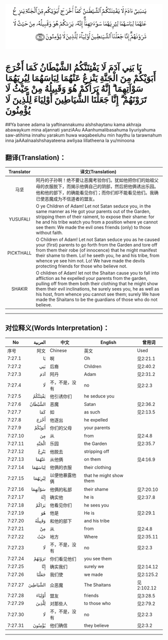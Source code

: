 ![007:027](images/007_027.gif)

# يَا بَنِي آدَمَ لَا يَفْتِنَنَّكُمُ الشَّيْطَانُ كَمَا أَخْرَجَ أَبَوَيْكُمْ مِنَ الْجَنَّةِ يَنْزِعُ عَنْهُمَا لِبَاسَهُمَا لِيُرِيَهُمَا سَوْآتِهِمَا ۗ إِنَّهُ يَرَاكُمْ هُوَ وَقَبِيلُهُ مِنْ حَيْثُ لَا تَرَوْنَهُمْ ۗ إِنَّا جَعَلْنَا الشَّيَاطِينَ أَوْلِيَاءَ لِلَّذِينَ لَا يُؤْمِنُونَ 

##Ya banee adama la yaftinannakumu alshshaytanu kama akhraja abawaykum mina aljannati yanziAAu AAanhumalibasahuma liyuriyahuma saw-atihima innahu yarakum huwa waqabeeluhu min haythu la tarawnahum inna jaAAalnaalshshayateena awliyaa lillatheena la yu/minoona 

## 翻译(Translation)：

| Translator | 译文(Translation)                                            |
| :--------: | ------------------------------------------------------------ |
|    马坚    | 阿丹的子孙啊！绝不要让恶魔考验你们。犹如他把你们的始祖父母的衣服脱下，而揭示他俩自己的阴部，然后把他俩诱出乐园。他和他的部下，的确能看见你们；而你们却不能看见他们。我确已使恶魔成为不信道者的盟友。 |
|  YUSUFALI  | O ye Children of Adam! Let not Satan seduce you, in the same manner as He got your parents out of the Garden, stripping them of their raiment, to expose their shame: for he and his tribe watch you from a position where ye cannot see them: We made the evil ones friends (only) to those without faith. |
| PICKTHALL  | O Children of Adam! Let not Satan seduce you as he caused your (first) parents to go forth from the Garden and tore off from them their robe (of innocence) that he might manifest their shame to them. Lo! he seeth you, he and his tribe, from whence ye see him not. Lo! We have made the devils protecting friends for those who believe not. |
|   SHAKIR   | O children of Adam! let not the Shaitan cause you to fall into affliction as he expelled your parents from the garden, pulling off from them both their clothing that he might show them their evil inclinations, he surely sees you, he as well as his host, from whence you cannot see them; surely We have made the Shaitans to be the guardians of those who do not believe. |

---

## 对位释义(Words Interpretation)：

| No   | العربية | 中文    | English | 曾用词 |
| ---- | ------: | ------- | ------- | ------ |
| 序号 |    阿文 | Chinese | 英文    | Used   |
| 7:27.1  | يَا       | 啊             | Oh                      | 见2:21.1   |
| 7:27.2  | بَنِي      | 后裔           | Children                | 见2:40.2   |
| 7:27.3  | آدَمَ      | 阿丹           | Adam                    | 见2:31.2   |
| 7:27.4  | لَا       | 不，不是，没有 | no                      | 见2:2.3    |
| 7:27.5  | يَفْتِنَنَّكُمُ  | 他引诱你们     | he seduce you           |            |
| 7:27.6  | الشَّيْطَانُ  | 恶魔           | Satan                   | 见2:36.2   |
| 7:27.7  | كَمَا      | 如             | as such                 | 见2:13.5   |
| 7:27.8  | أَخْرَجَ     | 他逐出         | he expelled             |            |
| 7:27.9  | أَبَوَيْكُمْ   | 你们的父母     | your parents            |            |
| 7:27.10 | مِنَ       | 从             | from                    | 见2:4.8    |
| 7:27.11 | الْجَنَّةِ    | 乐园           | the Garden              | 见2:35.7   |
| 7:27.12 | يَنْزِعُ     | 他脱去         | stripping off           |            |
| 7:27.13 | عَنْهُمَا    | 从他俩         | on them                 | 见4:16.9   |
| 7:27.14 | لِبَاسَهُمَا  | 他俩的衣服     | their clothing          |            |
| 7:27.15 | لِيُرِيَهُمَا  | 以便他暴露他俩 | that he might show them |            |
| 7:27.16 | سَوْآتِهِمَا  | 他俩的私部     | their shame             | 见7:20.10  |
| 7:27.17 | إِنَّهُ      | 确实他         | he is                   | 见2:37.8   |
| 7:27.18 | يَرَاكُمْ    | 他看见你们     | he sees you             |            |
| 7:27.19 | هُوَ       | 他是           | He is                   | 见2:29.1   |
| 7:27.20 | وَقَبِيلُهُ   | 和他的部下     | and his tribe           |            |
| 7:27.21 | مِنْ       | 从             | from                    | 见2:4.8    |
| 7:27.22 | حَيْثُ      | 地方           | Where                   | 见2:35.11  |
| 7:27.23 | لَا       | 不，不是，没有 | no                      | 见2:2.3    |
| 7:27.24 | تَرَوْنَهُمْ   | 你们看见他们   | you see them            |            |
| 7:27.25 | إِنَّا      | 确实我们       | surely we               | 见2:14.12  |
| 7:27.26 | جَعَلْنَا    | 我们使         | we made                 | 见2:125.2  |
| 7:27.27 | الشَّيَاطِينَ | 众恶魔         | The Shaitans            | 见2:102.12 |
| 7:27.28 | أَوْلِيَاءَ   | 盟友           | friends                 | 见3:28.5   |
| 7:27.29 | لِلَّذِينَ    | 对那些人       | to those who            | 见2:79.2   |
| 7:27.30 | لَا       | 不，不是，没有 | no                      | 见2:2.3    |
| 7:27.31 | يُؤْمِنُونَ   | 他们确信       | they believe            | 见2:3.2    |

---